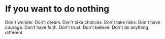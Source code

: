 # If you want to do nothing

Don't wonder. Don't dream. Don't take chances. Don't take risks. Don't have courage. Don't have faith. Don't trust. Don't believe. Don't do anything different.
